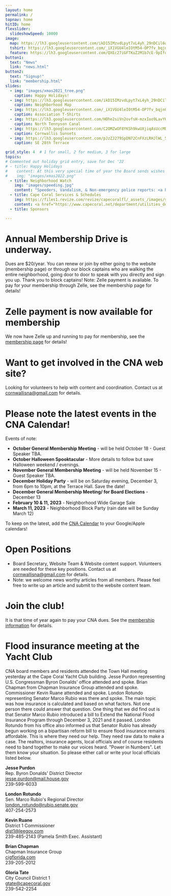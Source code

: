 ```yaml
---
layout: home
permalink: /
topnav: home
hitID: home
flexslider:
  slideshowSpeed: 10000
image:
  map: https://lh3.googleusercontent.com/ikD15IMzvdLpyt7xL4yh_29nDCil6wgNsVjgbZYYgleNWLsX1lUzfAMWQLyCRqfBNo9_lFBMskOV_HXXkLDDZhlSSaWdzcKQTFVF2ceSlYvStsVtzCufi_tjB3G0MV5ugvSsIYx05g=w2400
  tshirt: https://lh3.googleusercontent.com/_iX1VGU4leIOtM54-OP7fv_bqjnQz4GpuHPdmRBh7QZ3jSZApQO-KHQQzUOD-rnm3kNHbVazFIEN2rEqtRtxeKtVXgqrgI3UZTjmzYCsU3_aX9gcX5cjy5IJorA-aWWbRLtG9h5ORg=w2400
  feature: https://lh3.googleusercontent.com/QXEc27iGFTKuZ2M1b7cE-9pIfqCFJYBDuUB9GNnZLRrNDmEtnEokNxYp-ywWsa9u_CXPKOd8zJBHk_l62CK1daJxeTTmA1zmDtKk0_DCv7Rgd3UbPSDjR9ffqZUAEM0tiFnwETl2uw=w2400
button1:
  text: "News"
  link: "news.html"
button2:
  text: "Signup!"
  link: "membership.html"
slides:
  - img: "images/xmas2021_tree.png"
    caption: Happy Holidays!
  - img: https://lh3.googleusercontent.com/ikD15IMzvdLpyt7xL4yh_29nDCil6wgNsVjgbZYYgleNWLsX1lUzfAMWQLyCRqfBNo9_lFBMskOV_HXXkLDDZhlSSaWdzcKQTFVF2ceSlYvStsVtzCufi_tjB3G0MV5ugvSsIYx05g=w2400
    caption: Neighborhood Map
  - img: https://lh3.googleusercontent.com/_iX1VGU4leIOtM54-OP7fv_bqjnQz4GpuHPdmRBh7QZ3jSZApQO-KHQQzUOD-rnm3kNHbVazFIEN2rEqtRtxeKtVXgqrgI3UZTjmzYCsU3_aX9gcX5cjy5IJorA-aWWbRLtG9h5ORg=w2400
    caption: Association T-Shirts
  - img: https://lh3.googleusercontent.com/HOhe2siVn2ovfsH-mzxIoo9LavYHPvyKFRhFSga2vh1V_MNto-NoFz02oXG5plITUAwmlQ9EqUdQ3cU7xq4MIubQJkPS9wGEGryQfy7JYM7lg8OXsoGzqswljUQs2vDKmynCb6ce23U=w2400
    caption: North Tennyson Canal
  - img: https://lh3.googleusercontent.com/C2OMZwOF8YKSh9kwUXjiqAsUccMBQ-84WrrbtB5l9nrk79Vz3Ah9qCY6Kk67NOSv9iygqsln7QaMTfmyQEyLGCFxmR7d68n6cIY89hxXMbDxnyDcQW-MM725O4Ci4VE5SVHoYyMeUaU=w2400
    caption: Cornwallis Sunsets
  - img: https://lh3.googleusercontent.com/pJzZJ279SpDN72CnFXzLRHJlWL_5fmlA0MC28UEPr-jHUbvKtH2zlpWyb5rstYA2woHhjDgB2OyvshqQl11OmpPPtCyi1NSxtGl26Vq5gQOSYbu3xgtMg7rN8Bi6de1siAiYLHb1fsw=w2400
    caption: SE 28th Terrace

grid_style: 4  # 1 for small, 2 for medium, 3 for large
topics:
# Commented out holiday grid entry, save for Dec '22
# - title: Happy Holidays
#    content: At this very special time of year the Board sends wishes to our CNA members and their families as well as our extended community for a very happy, joyous, and safe Holiday season. Also, early wishes for a Healthy, Safe, and Prosperous New Year!
#    img: "images/xmas2022.png"
  - title: Neighborhood Watch
    img: "images/speeding.jpg"
    content: "Speeders, Vandalism, & Non-emergency police reports: <a href='tel:239-547-3223'>239-547-3223</a>.  <p> Code enforcement issues, Citizens Action Center, broken sprinklers and mowing issues: <a href='tel:311'>311</a>"
  - title: Cape Coral Services & Schedules
    img: https://files1.revize.com/revize/capecoralfl/_assets_/images/slider-1.jpg
    content: <a href="https://www.capecoral.net/department/utilities_department/watering_schedule.php">Watering schedule</a><p/><a href="https://www.capecoral.net/department/public_works/solid_waste.php">Waste, Horticulture & Bulk pickup schedule</a>
  - title: Sponsors

---
```


# Annual Membership Drive is underway.

Dues are $20/year.
You can renew or join by either going to the website (membership page) or through our block captains who are walking the entire neighborhood, going door to door to speak with you directly and sign you up. Thank you to block captains!
Note: Zelle payment is available.  To pay for your membership through Zelle, see the membership page for details!

# Zelle payment is now available for membership

We now have Zelle up and running to pay for membership, see the [membership page](/membership.html) for details!


# Want to get involved in the CNA web site?

Looking for volunteers to help with content and coordination.
Contact us at [cornwallisna@gmail.com](mailto:cornwallisna@gmail.com) for details.


# Please note the latest events in the CNA Calendar!


Events of note:

* **October General Membership Meeting** - will be held October 18 - Guest Speaker TBA. 
* **October Halloween Spooktacular** - More details to follow but save Halloween weekend / evenings.
* **November General Membership Meeting** - will be held November 15 - Guest Speaker TBA.
* **December Holiday Party** - will be on Saturday evening, December 3, from 6pm to 10pm, at the Terrace Hall. Save the date!
* **December General Membership Meeting/ for Board Elections** - December 13
* **February 10 & 11, 2023** - Neighborhood Wide Garage Sale
* **March 11, 2023** - Neighborhood Block Party (rain date will be Sunday March 12)

To keep on the latest, add the [CNA Calendar](/calendar.html) to your Google/Apple calendars!

#  Open Positions
* Board Secretary, Website Team & Website content support. Volunteers are needed for these key positions.  Contact us at [cornwallisna@gmail.com](cornwallisna@gmail.com) for details.
*  Note: we welcome news worthy articles from all members. Please feel free to write up an article and submit to the website content team.

# Join the club!

It is that time of year again to pay your CNA dues.  See the [membership information](membership.html) for details.

# Flood insurance meeting at the Yacht Club

CNA board members and residents attended the Town Hall meeting yesterday at the Cape Coral Yacht Club building.  Jesse Purdon representing U.S. Congressman Byron Donalds' office attended and spoke.  Brian Chapman from Chapman Insurance Group attended and spoke.  Commissioner Kevin Ruane attended and spoke.  London Rotundo representing Senator Marco Rubio was there and spoke.  The main topic was how insurance is calculated and based on what factors.   Not one person there could answer that question.  One thing that we did find out is that Senator Marco Rubio introduced a bill to Extend the National Flood Insurance Program through December 3, 2021 and it passed.  London Rotundo from his office also informed us that Senator Rubio has already begun working on a bipartisan reform bill to ensure flood insurance remains affordable. This is where they need our help.  They need raw data to make a case.  The realtors, insurance agents, local officials and of course residents need to band together to make our voices heard.  "Power in Numbers". Let them know your situation.  So please either call or write your local officials listed below.

**Jesse Purdon**\
Rep. Byron Donalds' District Director\
[jesse.purdon@mail.house.gov](mailto:jesse.purdon@mail.house.gov)\
239-599-6033

**London  Rotundo**\
Sen. Marco Rubio's Regional Director\
[london_rotundo@rubio.senate.gov](mailto:london_rotundo@rubio.senate.gov)\
407-254-2573

**Kevin Ruane**\
District 1 Commissioner\
[dist1@leegov.com](mailto:dist1@leegov.com)\
239-485-2143 (Pamela Smith Exec. Assistant)

**Brian Chapman**\
Chapman Insurance Group\
[cigflorida.com](cigflorida.com)\
239-205-2012

**Gloria Tate**\
City Council District 1\
[gtate@capecoral.gov](mailto:gtate@capecoral.gov)\
239-542-2254

